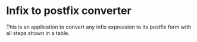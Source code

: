 # Infix to postfix converter


This is an application to convert any infix expression to its postfix form with all steps shown in a table.

